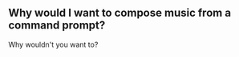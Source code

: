Why would I want to compose music from a command prompt?
--------------------------------------------------------

Why wouldn't you want to?